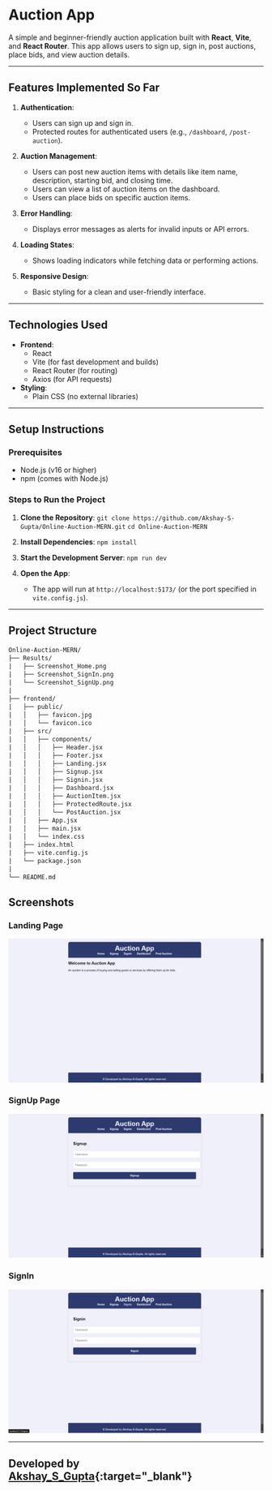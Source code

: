 # Auction App

A simple and beginner-friendly auction application built with **React**, **Vite**, and **React Router**. This app allows users to sign up, sign in, post auctions, place bids, and view auction details.

---

## Features Implemented So Far

1. **Authentication**:
   - Users can sign up and sign in.
   - Protected routes for authenticated users (e.g., `/dashboard`, `/post-auction`).

2. **Auction Management**:
   - Users can post new auction items with details like item name, description, starting bid, and closing time.
   - Users can view a list of auction items on the dashboard.
   - Users can place bids on specific auction items.

3. **Error Handling**:
   - Displays error messages as alerts for invalid inputs or API errors.

4. **Loading States**:
   - Shows loading indicators while fetching data or performing actions.

5. **Responsive Design**:
   - Basic styling for a clean and user-friendly interface.

---

## Technologies Used

- **Frontend**:
  - React
  - Vite (for fast development and builds)
  - React Router (for routing)
  - Axios (for API requests)
- **Styling**:
  - Plain CSS (no external libraries)

---

## Setup Instructions

### Prerequisites

- Node.js (v16 or higher)
- npm (comes with Node.js)

### Steps to Run the Project

1. **Clone the Repository**:
   `git clone https://github.com/Akshay-S-Gupta/Online-Auction-MERN.git`
   `cd Online-Auction-MERN`


2. **Install Dependencies**:
   `npm install`

3. **Start the Development Server**:
   `npm run dev`

4. **Open the App**:
   - The app will run at `http://localhost:5173/` (or the port specified in `vite.config.js`).

---

## Project Structure

```
Online-Auction-MERN/
├── Results/
|   ├── Screenshot_Home.png
|   ├── Screenshot_SignIn.png
|   └── Screenshot_SignUp.png
|
├── frontend/
|   ├── public/
|   │   ├── favicon.jpg
|   │   └── favicon.ico
|   ├── src/
|   │   ├── components/
|   │   │   ├── Header.jsx
|   │   │   ├── Footer.jsx
|   │   │   ├── Landing.jsx
|   │   │   ├── Signup.jsx
|   │   │   ├── Signin.jsx
|   │   │   ├── Dashboard.jsx
|   │   │   ├── AuctionItem.jsx
|   │   │   ├── ProtectedRoute.jsx
|   │   │   └── PostAuction.jsx
|   │   ├── App.jsx
|   │   ├── main.jsx
|   │   └── index.css
|   ├── index.html
|   ├── vite.config.js
|   └── package.json
|
└── README.md
```

## Screenshots

### Landing Page
![Landing Page](/Results/Screenshot_Home.png)

### SignUp Page
![SignUp Page](/Results/Screenshot_SignUp.png)

### SignIn
![SignIn_Page](/Results/Screenshot_SignIn.png)

---

## Developed by [Akshay_S_Gupta](https://www.linkedin.com/in/akshaysgupta/){:target="_blank"}

```
